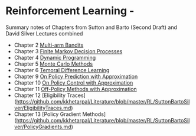 # Reinforcement Learning - 
Summary notes of Chapters from Sutton and Barto (Second Draft) and David Silver Lectures combined

* Chapter 2 [Multi-arm Bandits ](https://github.com/kkhetarpal/Literature/blob/master/RL/SuttonBartoSilver/MultiArmBandits.md)
* Chapter 3 [Finite Markov Decision Processes](https://github.com/kkhetarpal/Literature/blob/master/RL/SuttonBartoSilver/MarkovDecisionProcess.md)
* Chapter 4 [Dynamic Programming](https://github.com/kkhetarpal/Literature/blob/master/RL/SuttonBartoSilver/DynamicProgramming.md)
* Chapter 5 [Monte Carlo Methods](https://github.com/kkhetarpal/Literature/blob/master/RL/SuttonBartoSilver/MonteCarloMethods.md)
* Chapter 6 [Temoral Difference Learning](https://github.com/kkhetarpal/Literature/blob/master/RL/SuttonBartoSilver/TDLearning.md)
* Chapter 9 [On Policy Prediction with Approximation](https://github.com/kkhetarpal/Literature/blob/master/RL/SuttonBartoSilver/OnPolicyPredictionWithApproximation.md)
* Chapter 10 [On Policy Control with Approximation](https://github.com/kkhetarpal/Literature/blob/master/RL/SuttonBartoSilver/OnPolicyControlwithApproximation.md)
* Chapter 11 [Off-Policy Methods with Approximation](https://github.com/kkhetarpal/Literature/blob/master/RL/SuttonBartoSilver/Off-PolicyMethodswithApproximation.md)
* Chapter 12 [Eligibility Traces]
(https://github.com/kkhetarpal/Literature/blob/master/RL/SuttonBartoSilver/EligibilityTraces.md)
* Chapter 13 [Policy Gradient Methods]
(https://github.com/kkhetarpal/Literature/blob/master/RL/SuttonBartoSilver/PolicyGradients.md)

